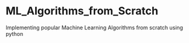 # ML_Algorithms_from_Scratch
Implementing popular Machine Learning Algorithms from scratch using python
